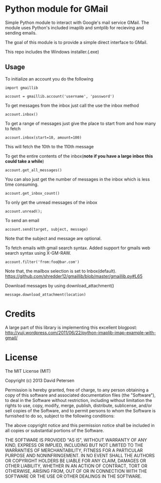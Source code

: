 Python module for GMail
===

Simple Python module to interact with Google's mail service GMail. The module
uses Python's included imaplib and smtplib for recieving and sending emails.

The goal of this module is to provide a simple direct interface to GMail.

This repo includes the Windows installer.(.exe)

Usage
---

To initialize an account you do the following

    import gmaillib

    account = gmaillib.account('username', 'password')

To get messages from the inbox just call the use the inbox method

    account.inbox()

To get a range of messages just give the place to start from and how many to fetch

    account.inbox(start=10, amount=100)

This will fetch the 10th to the 110th message

To get the entire contents of the inbox(**note if you have a large inbox this could take a while**)

	account.get_all_messages()

You can also just get the number of messages in the inbox which is less time consuming.
	
	account.get_inbox_count()

To only get the unread messages of the inbox

	account.unread();

To send an email

	account.send(target, subject, message)

Note that the subject and message are optional.


To fetch emails with gmail search syntax. Added support for gmails web search syntax using X-GM-RAW. 

	account.filter('from:foo@bar.com')

Note that, the mailbox selection is set to Inbox(default). https://github.com/shredder12/gmaillib/blob/master/gmaillib.py#L65

Download messages by using download_attachment()
    
    message.download_attachment(location)

Credits
===

A large part of this library is implementing this excellent blogpost: http://yuji.wordpress.com/2011/06/22/python-imaplib-imap-example-with-gmail/

License
===

The MIT License (MIT)

Copyright (c) 2013 David Petersen

Permission is hereby granted, free of charge, to any person obtaining a copy
of this software and associated documentation files (the "Software"), to deal
in the Software without restriction, including without limitation the rights
to use, copy, modify, merge, publish, distribute, sublicense, and/or sell
copies of the Software, and to permit persons to whom the Software is
furnished to do so, subject to the following conditions:

The above copyright notice and this permission notice shall be included in
all copies or substantial portions of the Software.

THE SOFTWARE IS PROVIDED "AS IS", WITHOUT WARRANTY OF ANY KIND, EXPRESS OR
IMPLIED, INCLUDING BUT NOT LIMITED TO THE WARRANTIES OF MERCHANTABILITY,
FITNESS FOR A PARTICULAR PURPOSE AND NONINFRINGEMENT. IN NO EVENT SHALL THE
AUTHORS OR COPYRIGHT HOLDERS BE LIABLE FOR ANY CLAIM, DAMAGES OR OTHER
LIABILITY, WHETHER IN AN ACTION OF CONTRACT, TORT OR OTHERWISE, ARISING FROM,
OUT OF OR IN CONNECTION WITH THE SOFTWARE OR THE USE OR OTHER DEALINGS IN
THE SOFTWARE.

